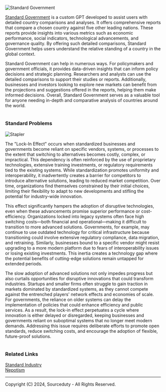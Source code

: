![Standard Government](https://github.com/sourceduty/Standard_Government/assets/123030236/75ca40b6-05b8-4c16-9f4f-b0f5e6dbeb4b)

[Standard Government](https://chatgpt.com/g/g-DvKNjRFg1-standard-government) is a custom GPT developed to assist users with detailed country comparisons and analyses. It offers comprehensive reports that compare a chosen country against five other leading nations. These reports provide insights into various metrics such as economic performance, social indicators, technological advancements, and governance quality. By offering such detailed comparisons, Standard Government helps users understand the relative standing of a country in the global context.

Standard Government can help in numerous ways. For policymakers and government officials, it provides data-driven insights that can inform policy decisions and strategic planning. Researchers and analysts can use the detailed comparisons to support their studies or reports. Additionally, businesses and investors looking to explore new markets can benefit from the projections and suggestions offered in the reports, helping them make informed decisions. Overall, Standard Government serves as a valuable tool for anyone needing in-depth and comparative analysis of countries around the world.

#
### Standard Problems

![Stapler](https://github.com/user-attachments/assets/518e18b2-6c33-4c9c-9d95-52c7cd31a7c5)

The "Lock-In Effect" occurs when standardized businesses and governments become reliant on specific vendors, systems, or processes to the extent that switching to alternatives becomes costly, complex, or impractical. This dependency is often reinforced by the use of proprietary technologies, extensive training investments, or regulatory requirements tied to the existing systems. While standardization promotes uniformity and interoperability, it inadvertently creates a barrier for competitors to introduce alternative solutions, leading to reduced market competition. Over time, organizations find themselves constrained by their initial choices, limiting their flexibility to adapt to new developments and stifling the potential for industry-wide innovation.

This effect significantly hampers the adoption of disruptive technologies, even when these advancements promise superior performance or cost-efficiency. Organizations locked into legacy systems often face high switching costs—both financial and operational—making it difficult to transition to more advanced solutions. Governments, for example, may continue to use outdated technology for critical infrastructure because transitioning could involve extensive regulatory compliance, data migration, and retraining. Similarly, businesses bound to a specific vendor might resist upgrading to a more modern platform due to fears of interoperability issues or losing existing investments. This inertia creates a technology gap where the potential benefits of cutting-edge solutions remain untapped for extended periods.

The slow adoption of advanced solutions not only impedes progress but also curtails opportunities for disruptive innovations that could transform industries. Startups and smaller firms often struggle to gain traction in markets dominated by standardized systems, as they cannot compete against the entrenched players' network effects and economies of scale. For governments, the reliance on older systems can delay the implementation of policies that could enhance efficiency and public services. As a result, the lock-in effect perpetuates a cycle where innovation is either delayed or disregarded, keeping businesses and governments reliant on suboptimal systems that no longer meet modern demands. Addressing this issue requires deliberate efforts to promote open standards, reduce switching costs, and encourage the adoption of flexible, future-proof solutions.

#
### Related Links

[Standard Industry](https://chat.openai.com/g/g-u8G59DH4i-standard-industry)
<br>
[Nepotism](https://github.com/sourceduty/Nepotism)

***
Copyright (C) 2024, Sourceduty - All Rights Reserved.
